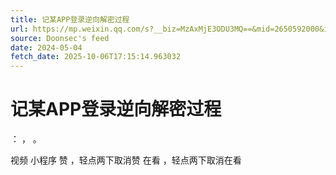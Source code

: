 ```yaml
---
title: 记某APP登录逆向解密过程
url: https://mp.weixin.qq.com/s?__biz=MzAxMjE3ODU3MQ==&mid=2650592000&idx=3&sn=4280ad29952bda50ee80feb3870d682e
source: Doonsec's feed
date: 2024-05-04
fetch_date: 2025-10-06T17:15:14.963032
---
```


# 记某APP登录逆向解密过程

：
，
。

视频
小程序
赞
，轻点两下取消赞
在看
，轻点两下取消在看